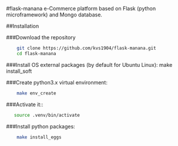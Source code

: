 #flask-manana
e-Commerce platform based on Flask (python microframework) and Mongo database.

##Installation

###Download the repository
```bash
    git clone https://github.com/kvs1904/flask-manana.git
    cd flask-manana
```

###Install OS external packages (by default for Ubuntu Linux):
    make install_soft

###Create python3.x virtual environment:
```bash
    make env_create
```

###Activate it::
```bash
   source .venv/bin/activate
```

###Install python packages:
```bash
    make install_eggs
```
